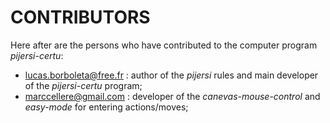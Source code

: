 # CONTRIBUTORS

Here after are the persons who have contributed to the computer program *pijersi-certu*:

- [lucas.borboleta@free.fr](mailto:lucas.borboleta@free.fr) : author of the *pijersi* rules and main developer of the *pijersi-certu* program;
- [marccellere@gmail.com](mailto:marccellere@gmail.com) : developer of the *canevas-mouse-control* and *easy-mode* for entering actions/moves;
